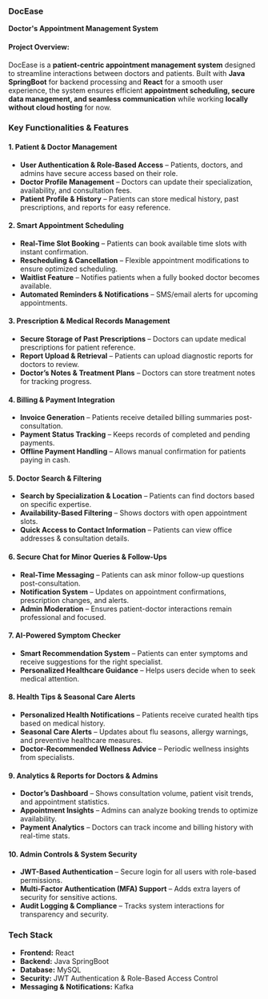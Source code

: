 
### **DocEase**  
**Doctor's Appointment Management System**  

#### **Project Overview:**  
DocEase is a **patient-centric appointment management system** designed to streamline interactions between doctors and patients. Built with **Java SpringBoot** for backend processing and **React** for a smooth user experience, the system ensures efficient **appointment scheduling, secure data management, and seamless communication** while working **locally without cloud hosting** for now.  



### **Key Functionalities & Features**  

#### **1. Patient & Doctor Management**  
- **User Authentication & Role-Based Access** – Patients, doctors, and admins have secure access based on their role.  
- **Doctor Profile Management** – Doctors can update their specialization, availability, and consultation fees.  
- **Patient Profile & History** – Patients can store medical history, past prescriptions, and reports for easy reference.  

#### **2. Smart Appointment Scheduling**  
- **Real-Time Slot Booking** – Patients can book available time slots with instant confirmation.  
- **Rescheduling & Cancellation** – Flexible appointment modifications to ensure optimized scheduling.  
- **Waitlist Feature** – Notifies patients when a fully booked doctor becomes available.  
- **Automated Reminders & Notifications** – SMS/email alerts for upcoming appointments.  

#### **3. Prescription & Medical Records Management**  
- **Secure Storage of Past Prescriptions** – Doctors can update medical prescriptions for patient reference.  
- **Report Upload & Retrieval** – Patients can upload diagnostic reports for doctors to review.  
- **Doctor’s Notes & Treatment Plans** – Doctors can store treatment notes for tracking progress.  

#### **4. Billing & Payment Integration**  
- **Invoice Generation** – Patients receive detailed billing summaries post-consultation.  
- **Payment Status Tracking** – Keeps records of completed and pending payments.  
- **Offline Payment Handling** – Allows manual confirmation for patients paying in cash.  

#### **5. Doctor Search & Filtering**  
- **Search by Specialization & Location** – Patients can find doctors based on specific expertise.  
- **Availability-Based Filtering** – Shows doctors with open appointment slots.  
- **Quick Access to Contact Information** – Patients can view office addresses & consultation details.  

#### **6. Secure Chat for Minor Queries & Follow-Ups**  
- **Real-Time Messaging** – Patients can ask minor follow-up questions post-consultation.  
- **Notification System** – Updates on appointment confirmations, prescription changes, and alerts.  
- **Admin Moderation** – Ensures patient-doctor interactions remain professional and focused.  

#### **7. AI-Powered Symptom Checker**  
- **Smart Recommendation System** – Patients can enter symptoms and receive suggestions for the right specialist.  
- **Personalized Healthcare Guidance** – Helps users decide when to seek medical attention.   

#### **8. Health Tips & Seasonal Care Alerts**  
- **Personalized Health Notifications** – Patients receive curated health tips based on medical history.  
- **Seasonal Care Alerts** – Updates about flu seasons, allergy warnings, and preventive healthcare measures.  
- **Doctor-Recommended Wellness Advice** – Periodic wellness insights from specialists.  

#### **9. Analytics & Reports for Doctors & Admins**  
- **Doctor’s Dashboard** – Shows consultation volume, patient visit trends, and appointment statistics.  
- **Appointment Insights** – Admins can analyze booking trends to optimize availability.  
- **Payment Analytics** – Doctors can track income and billing history with real-time stats.  

#### **10. Admin Controls & System Security**  
- **JWT-Based Authentication** – Secure login for all users with role-based permissions.  
- **Multi-Factor Authentication (MFA) Support** – Adds extra layers of security for sensitive actions.  
- **Audit Logging & Compliance** – Tracks system interactions for transparency and security.  



### **Tech Stack**  
- **Frontend:** React  
- **Backend:** Java SpringBoot  
- **Database:** MySQL  
- **Security:** JWT Authentication & Role-Based Access Control  
- **Messaging & Notifications:** Kafka  


